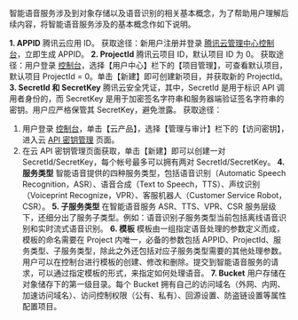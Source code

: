 智能语音服务涉及到对象存储以及语音识别的相关基本概念，为了帮助用户理解后续内容，将智能语音服务涉及的基本概念作如下说明。

**1. APPID**
腾讯云应用 ID。
获取途径：新用户注册并登录 [腾讯云管理中心控制台](https://console.cloud.tencent.com/)，立即生成 APPID。
**2. ProjectId**
腾讯云项目 ID，默认项目 ID 为 0。
获取途径：用户登录 [控制台](https://console.cloud.tencent.com/)，选择【用户中心】栏下的【项目管理】，可查看默认项目，默认项目 ProjectId = 0。单击【新建】即可创建新项目，并获取新的 ProjectId。
**3. SecretId 和 SecretKey**
腾讯云安全凭证，其中，SecretId 是用于标识 API 调用者身份的，而 SecretKey 是用于加密签名字符串和服务器端验证签名字符串的密钥。用户应严格保管其 SecretKey，避免泄露。
获取途径：
1) 用户登录 [控制台](https://console.cloud.tencent.com/)，单击【云产品】，选择【管理与审计】栏下的【访问密钥】，进入云 [API 密钥管理](https://console.cloud.tencent.com/cam/capi) 页面。
2) 在云 API 密钥管理页面获取，单击【新建】即可以创建一对 SecretId/SecretKey，每个帐号最多可以拥有两对 SecretId/SecretKey。
**4. 服务类型**
智能语音提供的四种服务类型，包括语音识别（Automatic Speech Recognition，ASR）、语音合成（Text to Speech，TTS）、声纹识别（Voiceprint Recognize，VPR）、客服机器人（Customer Service Robot，CSR）。
**5. 子服务类型**
在智能语音服务 ASR、TTS、VPR、CSR 服务层级下，还细分出了服务子类型。例如：语音识别子服务类型当前包括离线语音识别和实时流式语音识别。
**6. 模板**
模板由一组指定语音处理的参数定义而成，模板的命名需要在 Project 内唯一，必备的参数包括 APPID、ProjectId、服务类型、子服务类型，除此之外还包括对应子服务类型需要的其他处理参数。用户可以在控制台进行模板的创建、修改和删除。提交到智能语音服务的请求，可以通过指定模板的形式，来指定如何处理语音。
**7. Bucket**
用户存储在对象储存下的第一级目录。每个 Bucket 拥有自己的访问域名（外网、内网、加速访问域名）、访问控制权限（公有、私有）、回源设置、防盗链设置等属性配置项目。
